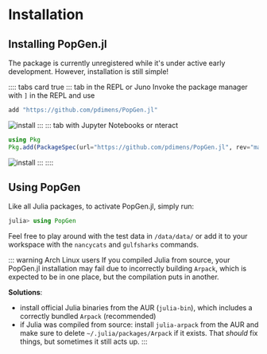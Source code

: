 # Installation

## Installing PopGen.jl

The package is currently unregistered while it's under active early development. However, installation is still simple!

:::: tabs card true
::: tab in the REPL or Juno
Invoke the package manager with `]` in the REPL and use

```julia
add "https://github.com/pdimens/PopGen.jl"
```

![install](/images/install_repl.gif)
:::
::: tab with Jupyter Notebooks or nteract
```julia
using Pkg
Pkg.add(PackageSpec(url="https://github.com/pdimens/PopGen.jl", rev="master"))
```

![install](/images/install_jupyter.gif)
:::
::::

## Using PopGen

Like all Julia packages, to activate PopGen.jl, simply run:

```julia
julia> using PopGen
```

Feel free to play around with the test data in `/data/data/` or add it to your workspace with the `nancycats` and `gulfsharks` commands.


::: warning Arch Linux users
If you compiled Julia from source, your PopGen.jl installation may fail due to incorrectly building `Arpack`, which is expected to be in one place, but the compilation puts in another. 

**Solutions**:

- install official Julia binaries from the AUR (`julia-bin`), which includes a correctly bundled `Arpack` (recommended)
- if Julia was compiled from source: install `julia-arpack` from the AUR and make sure to delete `~/.julia/packages/Arpack` if it exists. That *should* fix things, but sometimes it still acts up.
:::